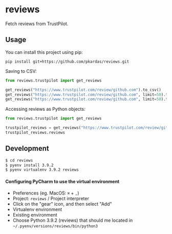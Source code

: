 # reviews

Fetch reviews from TrustPilot.

## Usage

You can install this project using pip:

```shell
pip install git+https://github.com/pkardas/reviews.git
```

Saving to CSV:

```python
from reviews.trustpilot import get_reviews

get_reviews("https://www.trustpilot.com/review/github.com").to_csv()
get_reviews("https://www.trustpilot.com/review/github.com", limit=50).to_csv()
get_reviews("https://www.trustpilot.com/review/github.com", limit=50).to_csv("/pkardas/data")
```

Accessing reviews as Python objects:

```python
from reviews.trustpilot import get_reviews

trustpilot_reviews = get_reviews("https://www.trustpilot.com/review/github.com")
trustpilot_reviews.reviews
```

## Development

```bash
$ cd reviews
$ pyenv install 3.9.2
$ pyenv virtualenv 3.9.2 reviews
```

#### Configuring PyCharm to use the virtual environment
- Preferences (eg. MacOS: `⌘` + `,`)
- Project: `reviews` / Project interpreter
- Click on the "gear" icon, and then select "Add"
- Virtualenv environment
- Existing environment
- Choose Python 3.9.2 (reviews) that should me located in `~/.pyenv/versions/reviews/bin/python3`

